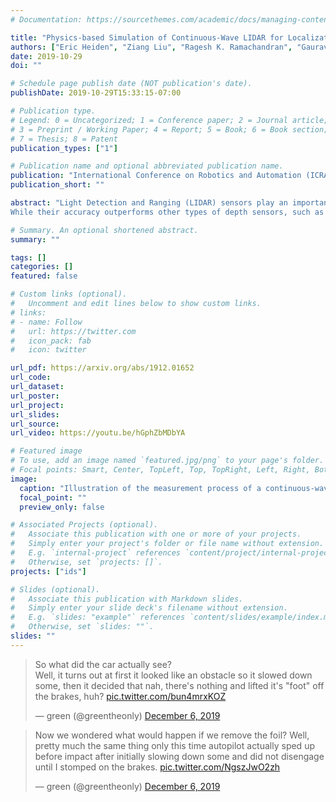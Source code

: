 ```yaml
---
# Documentation: https://sourcethemes.com/academic/docs/managing-content/

title: "Physics-based Simulation of Continuous-Wave LIDAR for Localization, Calibration and Tracking"
authors: ["Eric Heiden", "Ziang Liu", "Ragesh K. Ramachandran", "Gaurav S. Sukhatme"]
date: 2019-10-29
doi: ""

# Schedule page publish date (NOT publication's date).
publishDate: 2019-10-29T15:33:15-07:00

# Publication type.
# Legend: 0 = Uncategorized; 1 = Conference paper; 2 = Journal article;
# 3 = Preprint / Working Paper; 4 = Report; 5 = Book; 6 = Book section;
# 7 = Thesis; 8 = Patent
publication_types: ["1"]

# Publication name and optional abbreviated publication name.
publication: "International Conference on Robotics and Automation (ICRA) 2020"
publication_short: ""

abstract: "Light Detection and Ranging (LIDAR) sensors play an important role in the perception stack of autonomous robots, supplying mapping and localization pipelines with depth measurements of the environment.
While their accuracy outperforms other types of depth sensors, such as stereo or time-of-flight cameras, the accurate modeling of LIDAR sensors requires laborious manual calibration that typically does not take into account the interaction of laser light with different surface types, incidence angles and other phenomena that significantly influence measurements. In this work, we introduce a physically plausible model of a 2D continuous-wave LIDAR that accounts for the surface-light interactions and simulates the measurement process in the Hokuyo URG-04LX LIDAR. Through automatic differentiation, we employ gradient-based optimization to estimate model parameters from real sensor measurements."

# Summary. An optional shortened abstract.
summary: ""

tags: []
categories: []
featured: false

# Custom links (optional).
#   Uncomment and edit lines below to show custom links.
# links:
# - name: Follow
#   url: https://twitter.com
#   icon_pack: fab
#   icon: twitter

url_pdf: https://arxiv.org/abs/1912.01652
url_code:
url_dataset:
url_poster:
url_project:
url_slides:
url_source:
url_video: https://youtu.be/hGphZbMDbYA

# Featured image
# To use, add an image named `featured.jpg/png` to your page's folder. 
# Focal points: Smart, Center, TopLeft, Top, TopRight, Left, Right, BottomLeft, Bottom, BottomRight.
image:
  caption: "Illustration of the measurement process of a continuous-wave laser scanner."
  focal_point: ""
  preview_only: false

# Associated Projects (optional).
#   Associate this publication with one or more of your projects.
#   Simply enter your project's folder or file name without extension.
#   E.g. `internal-project` references `content/project/internal-project/index.md`.
#   Otherwise, set `projects: []`.
projects: ["ids"]

# Slides (optional).
#   Associate this publication with Markdown slides.
#   Simply enter your slide deck's filename without extension.
#   E.g. `slides: "example"` references `content/slides/example/index.md`.
#   Otherwise, set `slides: ""`.
slides: ""
---
```

<blockquote class="twitter-tweet"><p lang="en" dir="ltr">So what did the car actually see?<br>Well, it turns out at first it looked like an obstacle so it slowed down some, then it decided that nah, there&#39;s nothing and lifted it&#39;s &quot;foot&quot; off the brakes, huh? <a href="https://t.co/bun4mrxKOZ">pic.twitter.com/bun4mrxKOZ</a></p>&mdash; green (@greentheonly) <a href="https://twitter.com/greentheonly/status/1202782357046079489?ref_src=twsrc%5Etfw">December 6, 2019</a></blockquote> <script async src="https://platform.twitter.com/widgets.js" charset="utf-8"></script> 

<blockquote class="twitter-tweet" data-conversation="none"><p lang="en" dir="ltr">Now we wondered what would happen if we remove the foil? Well, pretty much the same thing only this time autopilot actually sped up before impact after initially slowing down some and did not disengage until I stomped on the brakes. <a href="https://t.co/NgszJwO2zh">pic.twitter.com/NgszJwO2zh</a></p>&mdash; green (@greentheonly) <a href="https://twitter.com/greentheonly/status/1202782421005017093?ref_src=twsrc%5Etfw">December 6, 2019</a></blockquote> <script async src="https://platform.twitter.com/widgets.js" charset="utf-8"></script> 
